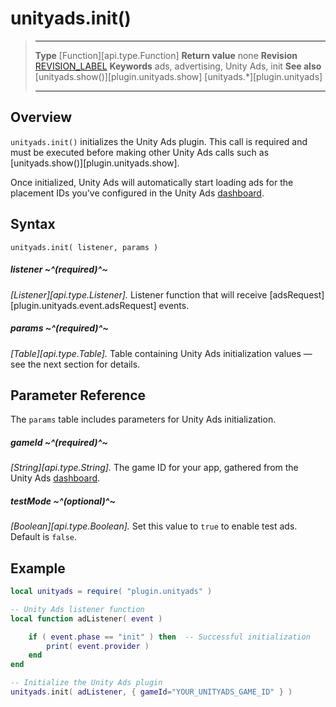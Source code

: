# unityads.init()

> --------------------- ------------------------------------------------------------------------------------------
> __Type__              [Function][api.type.Function]
> __Return value__      none
> __Revision__          [REVISION_LABEL](REVISION_URL)
> __Keywords__          ads, advertising, Unity Ads, init
> __See also__          [unityads.show()][plugin.unityads.show]
>						[unityads.*][plugin.unityads]
> --------------------- ------------------------------------------------------------------------------------------


## Overview

`unityads.init()` initializes the Unity&nbsp;Ads plugin. This call is required and must be executed before making other Unity&nbsp;Ads calls such as [unityads.show()][plugin.unityads.show].

Once initialized, Unity&nbsp;Ads will automatically start loading ads for the placement IDs you've configured in the Unity&nbsp;Ads [dashboard](https://unity3d.com/services/ads).


## Syntax

    unityads.init( listener, params )

##### listener ~^(required)^~
_[Listener][api.type.Listener]._ Listener function that will receive [adsRequest][plugin.unityads.event.adsRequest] events.

##### params ~^(required)^~
_[Table][api.type.Table]._ Table containing Unity&nbsp;Ads initialization values — see the next section for details.


## Parameter Reference

The `params` table includes parameters for Unity&nbsp;Ads initialization.

##### gameId ~^(required)^~
_[String][api.type.String]._ The game ID for your app, gathered from the Unity&nbsp;Ads [dashboard](https://unity3d.com/services/ads).

##### testMode ~^(optional)^~
_[Boolean][api.type.Boolean]._ Set this value to `true` to enable test ads. Default is `false`.


## Example

``````lua
local unityads = require( "plugin.unityads" )

-- Unity Ads listener function
local function adListener( event )

	if ( event.phase == "init" ) then  -- Successful initialization
		print( event.provider )
	end
end

-- Initialize the Unity Ads plugin
unityads.init( adListener, { gameId="YOUR_UNITYADS_GAME_ID" } )
``````
